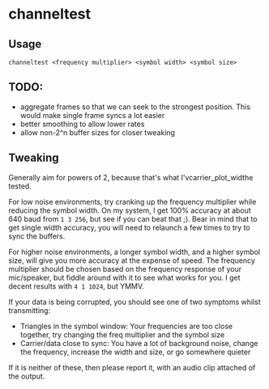 # channeltest

## Usage
`channeltest <frequency multiplier> <symbol width> <symbol size>`

## TODO:
* aggregate frames so that we can seek to the strongest position. This would make single frame syncs a lot easier
* better smoothing to allow lower rates
* allow non-2^n buffer sizes for closer tweaking

## Tweaking
Generally aim for powers of 2, because that's what I'vcarrier_plot_widthe tested.

For low noise environments, try cranking up the frequency multiplier while reducing the symbol width. 
On my system, I get 100% accuracy at about 640 baud from `1 3 256`, but see if you can beat that ;).
Bear in mind that to get single width accuracy, you will need to relaunch a few times to try to sync the buffers.

For higher noise environments, a longer symbol width, and a higher symbol size, will give you more accuracy
at the expense of speed. The frequency multiplier should be chosen based on the frequency response of your mic/speaker,
but fiddle around with it to see what works for you. I get decent results with `4 1 1024`, but YMMV.

If your data is being corrupted, you should see one of two symptoms whilst transmitting:
* Triangles in the symbol window: Your frequencies are too close together, try changing the freq multiplier and the symbol size
* Carrier/data close to sync: You have a lot of background noise, change the frequency, increase the width and size, or go somewhere quieter

If it is neither of these, then please report it, with an audio clip attached of the output.
